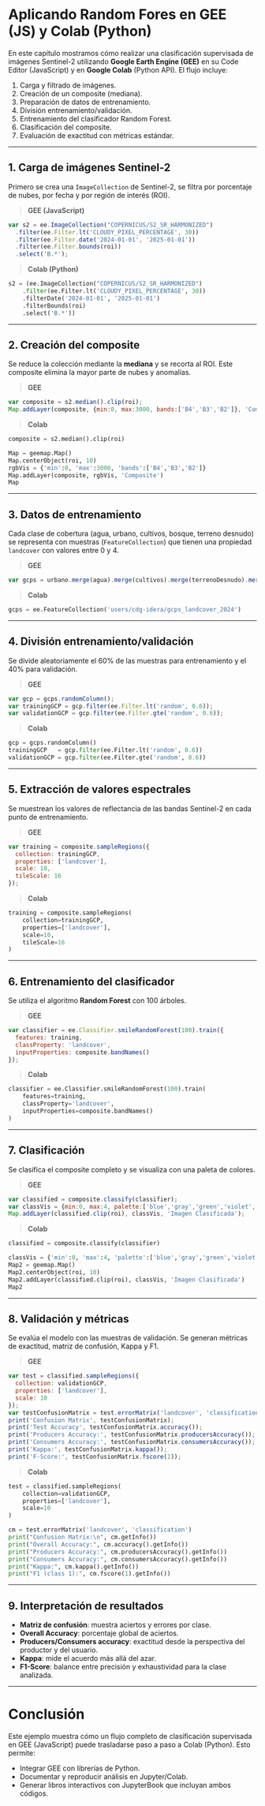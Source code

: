 # Aplicando Random Fores en GEE (JS) y Colab (Python)

En este capítulo mostramos cómo realizar una clasificación supervisada de imágenes Sentinel-2 utilizando **Google Earth Engine (GEE)** en su Code Editor (JavaScript) y en **Google Colab** (Python API). El flujo incluye:

1. Carga y filtrado de imágenes.
2. Creación de un composite (mediana).
3. Preparación de datos de entrenamiento.
4. División entrenamiento/validación.
5. Entrenamiento del clasificador Random Forest.
6. Clasificación del composite.
7. Evaluación de exactitud con métricas estándar.

---

## 1. Carga de imágenes Sentinel-2

Primero se crea una `ImageCollection` de Sentinel-2, se filtra por porcentaje de nubes, por fecha y por región de interés (ROI).

> **GEE (JavaScript)**
```javascript
var s2 = ee.ImageCollection("COPERNICUS/S2_SR_HARMONIZED")
  .filter(ee.Filter.lt('CLOUDY_PIXEL_PERCENTAGE', 30))
  .filter(ee.Filter.date('2024-01-01', '2025-01-01'))
  .filter(ee.Filter.bounds(roi))
  .select('B.*');
```

> **Colab (Python)**
```python
s2 = (ee.ImageCollection("COPERNICUS/S2_SR_HARMONIZED")
    .filter(ee.Filter.lt('CLOUDY_PIXEL_PERCENTAGE', 30))
    .filterDate('2024-01-01', '2025-01-01')
    .filterBounds(roi)
    .select('B.*'))
```

---

## 2. Creación del composite

Se reduce la colección mediante la **mediana** y se recorta al ROI. Este composite elimina la mayor parte de nubes y anomalías.

> **GEE**
```javascript
var composite = s2.median().clip(roi);
Map.addLayer(composite, {min:0, max:3000, bands:['B4','B3','B2']}, 'Composite');
```

> **Colab**
```python
composite = s2.median().clip(roi)

Map = geemap.Map()
Map.centerObject(roi, 10)
rgbVis = {'min':0, 'max':3000, 'bands':['B4','B3','B2']}
Map.addLayer(composite, rgbVis, 'Composite')
Map
```

---

## 3. Datos de entrenamiento

Cada clase de cobertura (agua, urbano, cultivos, bosque, terreno desnudo) se representa con muestras (`FeatureCollection`) que tienen una propiedad `landcover` con valores entre 0 y 4.

> **GEE**
```javascript
var gcps = urbano.merge(agua).merge(cultivos).merge(terrenoDesnudo).merge(bosque);
```

> **Colab**
```python
gcps = ee.FeatureCollection('users/cdg-idera/gcps_landcover_2024')
```

---

## 4. División entrenamiento/validación

Se divide aleatoriamente el 60% de las muestras para entrenamiento y el 40% para validación.

> **GEE**
```javascript
var gcp = gcps.randomColumn();
var trainingGCP = gcp.filter(ee.Filter.lt('random', 0.6));
var validationGCP = gcp.filter(ee.Filter.gte('random', 0.6));
```

> **Colab**
```python
gcp = gcps.randomColumn()
trainingGCP   = gcp.filter(ee.Filter.lt('random', 0.6))
validationGCP = gcp.filter(ee.Filter.gte('random', 0.6))
```

---

## 5. Extracción de valores espectrales

Se muestrean los valores de reflectancia de las bandas Sentinel-2 en cada punto de entrenamiento.

> **GEE**
```javascript
var training = composite.sampleRegions({
  collection: trainingGCP,
  properties: ['landcover'],
  scale: 10,
  tileScale: 16
});
```

> **Colab**
```python
training = composite.sampleRegions(
    collection=trainingGCP,
    properties=['landcover'],
    scale=10,
    tileScale=16
)
```

---

## 6. Entrenamiento del clasificador

Se utiliza el algoritmo **Random Forest** con 100 árboles.

> **GEE**
```javascript
var classifier = ee.Classifier.smileRandomForest(100).train({
  features: training,
  classProperty: 'landcover',
  inputProperties: composite.bandNames()
});
```

> **Colab**
```python
classifier = ee.Classifier.smileRandomForest(100).train(
    features=training,
    classProperty='landcover',
    inputProperties=composite.bandNames()
)
```

---

## 7. Clasificación

Se clasifica el composite completo y se visualiza con una paleta de colores.

> **GEE**
```javascript
var classified = composite.classify(classifier);
var classVis = {min:0, max:4, palette:['blue','gray','green','violet','orange']};
Map.addLayer(classified.clip(roi), classVis, 'Imagen Clasificada');
```

> **Colab**
```python
classified = composite.classify(classifier)

classVis = {'min':0, 'max':4, 'palette':['blue','gray','green','violet','orange']}
Map2 = geemap.Map()
Map2.centerObject(roi, 10)
Map2.addLayer(classified.clip(roi), classVis, 'Imagen Clasificada')
Map2
```

---

## 8. Validación y métricas

Se evalúa el modelo con las muestras de validación. Se generan métricas de exactitud, matriz de confusión, Kappa y F1.

> **GEE**
```javascript
var test = classified.sampleRegions({
  collection: validationGCP,
  properties: ['landcover'],
  scale: 10
});
var testConfusionMatrix = test.errorMatrix('landcover', 'classification');
print('Confusion Matrix', testConfusionMatrix);
print('Test Accuracy', testConfusionMatrix.accuracy());
print('Producers Accuracy:', testConfusionMatrix.producersAccuracy());
print('Consumers Accuracy:', testConfusionMatrix.consumersAccuracy());
print('Kappa:', testConfusionMatrix.kappa());
print('F-Score:', testConfusionMatrix.fscore(1));
```

> **Colab**
```python
test = classified.sampleRegions(
    collection=validationGCP,
    properties=['landcover'],
    scale=10
)

cm = test.errorMatrix('landcover', 'classification')
print("Confusion Matrix:\n", cm.getInfo())
print("Overall Accuracy:", cm.accuracy().getInfo())
print("Producers Accuracy:", cm.producersAccuracy().getInfo())
print("Consumers Accuracy:", cm.consumersAccuracy().getInfo())
print("Kappa:", cm.kappa().getInfo())
print("F1 (class 1):", cm.fscore(1).getInfo())
```

---

## 9. Interpretación de resultados

- **Matriz de confusión**: muestra aciertos y errores por clase.  
- **Overall Accuracy**: porcentaje global de aciertos.  
- **Producers/Consumers accuracy**: exactitud desde la perspectiva del productor y del usuario.  
- **Kappa**: mide el acuerdo más allá del azar.  
- **F1-Score**: balance entre precisión y exhaustividad para la clase analizada.

---

# Conclusión

Este ejemplo muestra cómo un flujo completo de clasificación supervisada en GEE (JavaScript) puede trasladarse paso a paso a Colab (Python). Esto permite:
- Integrar GEE con librerías de Python.
- Documentar y reproducir análisis en Jupyter/Colab.
- Generar libros interactivos con JupyterBook que incluyan ambos códigos.
